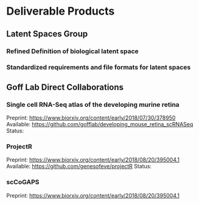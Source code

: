 # Deliverable Products

## Latent Spaces Group

### Refined Definition of biological latent space

### Standardized requirements and file formats for latent spaces

## Goff Lab Direct Collaborations

### Single cell RNA-Seq atlas of the developing murine retina

Preprint: https://www.biorxiv.org/content/early/2018/07/30/378950
Available: https://github.com/gofflab/developing_mouse_retina_scRNASeq
Status: 

### ProjectR

Preprint: https://www.biorxiv.org/content/early/2018/08/20/395004.1
Available: https://github.com/genesofeve/projectR
Status: 

### scCoGAPS

Preprint: https://www.biorxiv.org/content/early/2018/08/20/395004.1

###

